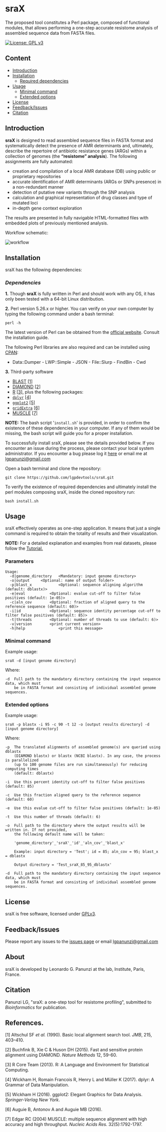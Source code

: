 # sraX
The proposed tool constitutes a Perl package, composed of functional modules, that allows performing a one-step accurate resistome analysis of assembled sequence data from FASTA files.

[![License: GPL v3](https://img.shields.io/badge/License-GPL%20v3-brightgreen.svg)](https://github.com/lgpdevtools/sraX/blob/master/LICENSE)

## Content
  * [Introduction](#introduction)
  * [Installation](#installation)
    * [Required dependencies](#required-dependencies)
  * [Usage](#usage)
    * [Minimal command](#minimal-command)
    * [Extended options](#extended-options)
  * [License](#license)
  * [Feedback/Issues](#feedbackissues)
  * [Citation](#citation)

## Introduction
__sraX__ is designed to read assembled sequence files in FASTA format and systematically detect the presence of AMR determinants and, ultimately, describe the repertoire of antibiotic resistance genes (ARGs) within a collection of genomes (the __“resistome” analysis__). The following assignments are fully automated:
- creation and compilation of a local AMR database (DB) using public or proprietary repositories
- accurate identification of AMR determinants (ARGs or SNPs presence) in a non-redundant manner
- detection of putative new variants through the SNP analysis
- calculation and graphical representation of drug classes and type of mutated loci
- in-depth gene context exploration

The results are presented in fully navigable HTML-formatted files with embedded plots of previously mentioned analysis.

Workflow schematic:

![workflow](https://user-images.githubusercontent.com/45903129/50822537-421cff80-1332-11e9-9efb-188a179301e4.png)


## Installation
sraX has the following dependencies:


### _Dependencies_

**1.** Though **sraX** is fully written in Perl and should work with any OS, it has only been tested with a 64-bit Linux distribution.

**2.** Perl version 5.26.x or higher. You can verify on your own computer by typing the following command under a bash terminal:
```
perl -h
```
The latest version of Perl can be obtained from the [official website](http://www.perl.org). Consult the installation guide.

The following Perl libraries are also required and can be installed using [CPAN](http://www.cpan.org):
   - Data::Dumper
    - LWP::Simple
    - JSON
    - File::Slurp
    - FindBin
    - Cwd

  **3.** Third-party software
 * [BLAST](https://blast.ncbi.nlm.nih.gov/Blast.cgi?CMD=Web&PAGE_TYPE=BlastDocs&DOC_TYPE=Download) [[1]](#references)
 * [DIAMOND](http://github.com/bbuchfink/diamond/) [[2]](#references)
 * [R](http://www.r-project.org/) [[3]](#references), plus the following packages:
 * [`dplyr`](https://cran.r-project.org/web/packages/dplyr/) [[4]](#references)
 * [`ggplot2`](https://cran.r-project.org/web/packages/ggplot2/) [[5]](#references)
 * [`gridExtra`](https://cran.r-project.org/web/packages/gridExtra/) [[6]](#references)
 * [MUSCLE](http://www.drive5.com/muscle/) [[7]](#references)
  
__NOTE:__ The bash script '`install.sh`' is provided, in order to confirm the existence of these dependencies in your computer. If any of them would be missing, the bash script will guide you for a proper installation.

To successfully install sraX, please see the details provided below. If you encounter an issue during the process, please contact your local system administrator. If you encounter a bug please log it [here](https://github.com/lgpdevtools/sraX/issues) or email me at lgpanunzi@gmail.com

Open a bash terminal and clone the repository:
```
git clone https://github.com/lgpdevtools/sraX.git
```
To verify the existence of required dependencies and ultimately install the perl modules composing sraX, inside the cloned repository run:
```
bash install.sh
```
## Usage

sraX effectively operates as one-step application. It means that just a single command is required to obtain the totality of results and their visualization.   

__NOTE:__ For a detailed explanation and examples from real datasets, please follow the [Tutorial.](https://github.com/lgpdevtools/sraX/blob/master/Tutorial.md)

### Parameters
```
Usage:
  -d|genome_directory	<Mandatory: input genome directory>
  -o|output		<Optional: name of output folder>
  -p|blast_x        	<Optional: sequence aligning algorithm (default: dblastx)>
  -e|eval    		<Optional: evalue cut-off to filter false positives (default: 1e-05)>
  -c|aln_cov       	<Optional: fraction of aligned query to the reference sequence (default: 60)>
  -i|id      		<Optional: sequence identity percentage cut-off to filter false positives (default: 85)>
  -t|threads      	<Optional: number of threads to use (default: 6)>
  -v|version		<print current version>
  -h|help               <print this message>
```
### Minimal command
Example usage:
```
sraX -d [input genome directory]
```
Where:
```
-d	Full path to the mandatory directory containing the input sequence data, which must
	be in FASTA format and consisting of individual assembled genome sequences.
```


### Extended options
Example usage:
```
sraX -p blastx -i 95 -c 90 -t 12 -o [output results directory] -d [input genome directory]
```
Where:
```
-p	The translated alignments of assembled genome(s) are queried using dblastx
	(DIAMOND blastx) or blastx (NCBI blastx). In any case, the process is parallelized
	(up to 100 genome files are run simultaneously) for reducing computing times
	(default: dblastx)

-i	Use this percent identity cut-off to filter false positives (default: 85)			

-c	Use this fraction aligned query to the reference sequence (default: 60)

-e	Use this evalue cut-off to filter false positives (default: 1e-05)

-t	Use this number of threads (default: 6)

-o	Full path to the directory where the output results will be written in. If not provided,
	the following default name will be taken:
			
	'genome_directory'_'sraX'_'id'_'aln_cov'_'blast_x'

	Example: input directory = 'Test'; id = 85; aln_cov = 95; blast_x = dblastx
			
	Output directory = 'Test_sraX_85_95_dblastx'
		
-d	Full path to the mandatory directory containing the input sequence data, which must
	be in FASTA format and consisting of individual assembled genome sequences.
```

## License
sraX is free software, licensed under [GPLv3](https://github.com/lgpdevtools/sraX/blob/master/LICENSE).

## Feedback/Issues
Please report any issues to the [issues page](https://github.com/lgpdevtools/sraX/issues) or email lgpanunzi@gmail.com

## About
sraX is developed by Leonardo G. Panunzi at the lab, Institute, Paris, France.

## Citation
Panunzi LG, "sraX: a one-step tool for resistome profiling", submitted to _Bioinformatics_ for publication.

## References.
[1] Altschul SF _et al._ (1990). Basic local alignment search tool. _JMB_, 215, 403–410.

[2] Buchfink B, Xie C & Huson DH (2015). Fast and sensitive protein alignment using DIAMOND. _Nature Methods_ 12, 59-60.

[3] R Core Team (2013). R: A Language and Environment for Statistical Computing.

[4] Wickham H, Romain Francois R, Henry L and Müller K (2017). dplyr: A Grammar of Data Manipulation.

[5] Wickham H (2016). ggplot2: Elegant Graphics for Data Analysis. _Springer-Verlag New York_.

[6] Auguie B, Antonov A and Auguie MB (2016).

[7] Edgar RC (2004) MUSCLE: multiple sequence alignment with high accuracy and high throughput. _Nucleic Acids Res._ 32(5):1792-1797.
